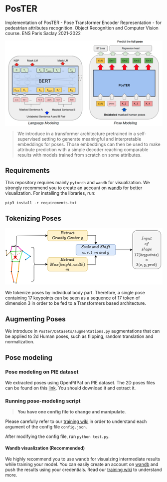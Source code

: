 # PosTER

Implementation of PosTER - Pose Transformer Encoder Representation - for pedestrian attributes recognition. Object Recognition and Computer Vision course. ENS Paris Saclay 2021-2022

![](images/architecture.png)

> We introduce in a transformer architecture pretrained in a self-supervised setting to generate meaningful and interpretable embeddings for poses. Those embeddings can then be used to make attribute prediction with a simple decoder reaching comparable results with models trained from scratch on some attributes.

## Requirements

This repository requires mainly ```pytorch``` and ```wandb``` for visualization. We strongly recommend you to create an account on [wandb](https://wandb.ai/) for better visualization. For installing the libraries, run:

```
pip3 install -r requirements.txt
```

## Tokenizing Poses

![](images/tokenization.drawio.png)

We tokenize poses by individual body part. Therefore, a single pose containing 17 keypoints can be seen as a sequence of 17 token of dimension 3 in order to be fed to a Transformers based architecture.

## Augmenting Poses

We introduce in ```Poster/Datasets/augmentations.py``` augmentations that can be applied to 2d Human poses, such as flipping, random translation and normalization.

## Pose modeling 

### Pose modeling on PIE dataset

We extracted poses using OpenPifPaf on PIE dataset. The 2D poses files can be found on this [link](https://drive.google.com/file/d/195g6eDeAaLRt7nEN5EweB7-eWwbktkQ_/view?usp=sharing). You should download it and extract it.

### Running pose-modeling script

>**You have one config file to change and manipulate**.

Please carefully refer to our [training wiki](https://github.com/younesbelkada/PosTER/wiki/Training-wiki) in order to understand each argument of the config file ```config.json```. 

After modifying the config file, run ```python test.py```.

#### Wandb visualization (Recommended)

We highly recommend you to use wandb for visualzing intermediate results while training your model. You can easily create an account on [wandb](wandb.ai) and push the results using your credentials. Read our [training wiki](https://github.com/younesbelkada/PosTER/wiki/Training-wiki) to understand more.